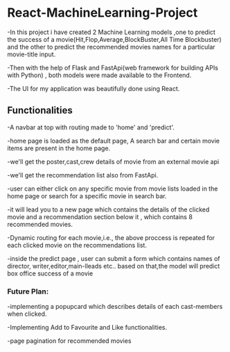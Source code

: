 # React-MachineLearning-Project

-In this project i have created 2 Machine Learning models ,one to predict the success of a movie(Hit,Flop,Average,BlockBuster,All Time Blockbuster) and the other to predict the recommended movies names for a particular movie-title input.


-Then with the help of Flask and FastApi(web framework for building APIs with Python) , both models were made available to the Frontend.


-The UI for my application was beautifully done using React.

## Functionalities
-A navbar at top with routing made to 'home' and 'predict'.
 
-home page is loaded as the default page, A search bar and certain movie items are present in the home page.


-we'll get the poster,cast,crew details of movie from an external movie api


-we'll get the recommendation list also from FastApi.


-user can either click on any specific movie from movie lists loaded in the home page or search for a specific movie in search bar.


-it will lead you to a new page which contains the details of the clicked movie and a recommendation section below it , which contains 8 recommended movies.


-Dynamic routing for each movie,i.e., the above proccess is repeated for each clicked movie on the recommendations list.


-inside the predict page , user can submit a form which contains names of director, writer,editor,main-lleads etc.. based on that,the model will predict box office success of a movie

### Future Plan:
-implementing a popupcard which describes details of each cast-members when clicked.


-Implementing Add to Favourite and Like functionalities.


-page pagination for recommended movies
